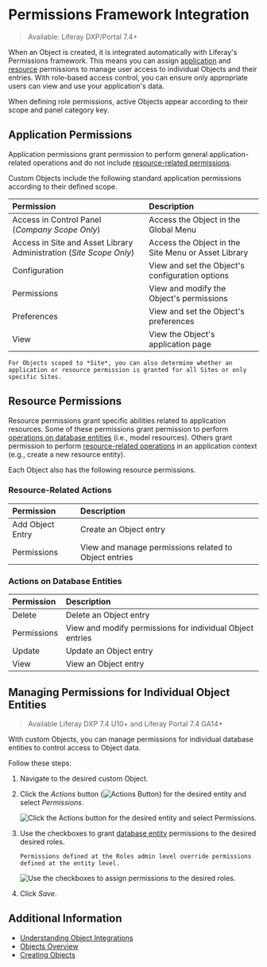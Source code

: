 # Permissions Framework Integration

> Available: Liferay DXP/Portal 7.4+

When an Object is created, it is integrated automatically with Liferay's Permissions framework. This means you can assign [application](#application-permissions) and [resource](#resource-permissions) permissions to manage user access to individual Objects and their entries. With role-based access control, you can ensure only appropriate users can view and use your application's data.

When defining role permissions, active Objects appear according to their scope and panel category key.

## Application Permissions

Application permissions grant permission to perform general application-related operations and do not include [resource-related permissions](#resource-permissions).

Custom Objects include the following standard application permissions according to their defined scope.

| Permission | Description |
| :--- | :--- |
| Access in Control Panel (*Company Scope Only*) | Access the Object in the Global Menu |
| Access in Site and Asset Library Administration (*Site Scope Only*) | Access the Object in the Site Menu or Asset Library |
| Configuration | View and set the Object's configuration options |
| Permissions | View and modify the Object's permissions |
| Preferences | View and set the Object's preferences |
| View | View the Object's application page |

```{note}
For Objects scoped to *Site*, you can also determine whether an application or resource permission is granted for all Sites or only specific Sites.
```

## Resource Permissions

Resource permissions grant specific abilities related to application resources. Some of these permissions grant permission to perform [operations on database entities](#actions-on-database-entities) (i.e., model resources). Others grant permission to perform [resource-related operations](#resource-related-actions) in an application context (e.g., create a new resource entity).

Each Object also has the following resource permissions.

### Resource-Related Actions

| Permission | Description |
| :--- | :--- |
| Add Object Entry | Create an Object entry |
| Permissions | View and manage permissions related to Object entries |

### Actions on Database Entities

| Permission | Description |
| :--- | :--- |
| Delete | Delete an Object entry |
| Permissions | View and modify permissions for individual Object entries |
| Update | Update an Object entry |
| View | View an Object entry |

## Managing Permissions for Individual Object Entities

> Available Liferay DXP 7.4 U10+ and Liferay Portal 7.4 GA14+

With custom Objects, you can manage permissions for individual database entities to control access to Object data.

Follow these steps:

1. Navigate to the desired custom Object.

1. Click the *Actions* button (![Actions Button](../../../images/icon-actions.png)) for the desired entity and select *Permissions*.

   ![Click the Actions button for the desired entity and select Permissions.](./permissions-framework-integration/images/01.png)

1. Use the checkboxes to grant [database entity](#actions-on-database-entities) permissions to the desired desired roles.

   ```{note}
   Permissions defined at the Roles admin level override permissions defined at the entity level.
   ```

   ![Use the checkboxes to assign permissions to the desired roles.](./permissions-framework-integration/images/02.png)

1. Click *Save*.

## Additional Information

* [Understanding Object Integrations](../understanding-object-integrations.md)
* [Objects Overview](../../objects.md)
* [Creating Objects](../creating-and-managing-objects/creating-objects.md)
